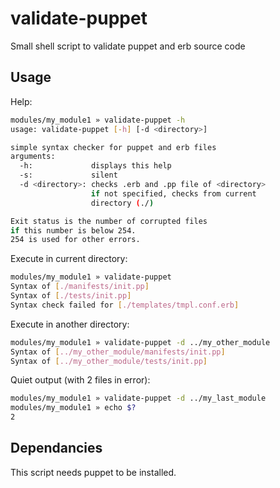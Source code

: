 # validate-puppet
Small shell script to validate puppet and erb source code

## Usage ##

Help:
```bash
modules/my_module1 » validate-puppet -h
usage: validate-puppet [-h] [-d <directory>]

simple syntax checker for puppet and erb files
arguments:
  -h:             displays this help
  -s:             silent
  -d <directory>: checks .erb and .pp file of <directory>
                  if not specified, checks from current
                  directory (./)

Exit status is the number of corrupted files
if this number is below 254.
254 is used for other errors.
```

Execute in current directory:
```bash
modules/my_module1 » validate-puppet
Syntax of [./manifests/init.pp]                                                            OK
Syntax of [./tests/init.pp]                                                                OK
Syntax check failed for [./templates/tmpl.conf.erb]                                        KO
```

Execute in another directory:
```bash
modules/my_module1 » validate-puppet -d ../my_other_module
Syntax of [../my_other_module/manifests/init.pp]                                           OK
Syntax of [../my_other_module/tests/init.pp]                                               OK
```

Quiet output (with 2 files in error):
```bash
modules/my_module1 » validate-puppet -d ../my_last_module
modules/my_module1 » echo $?
2
```

## Dependancies ##

This script needs puppet to be installed.
